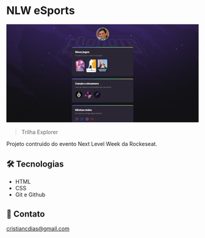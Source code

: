 # NLW eSports

![preview](./.github/preview.png)

> Trilha Explorer

Projeto contruido do evento Next Level Week da Rockeseat.

## 🛠️ Tecnologias

- HTML
- CSS
- Git e Github

## 📧 Contato

cristiancdias@gmail.com

